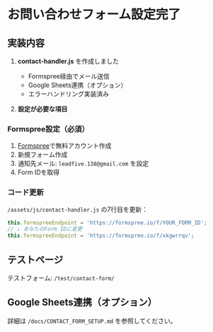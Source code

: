 # お問い合わせフォーム設定完了

## 実装内容

1. **contact-handler.js** を作成しました
   - Formspree経由でメール送信
   - Google Sheets連携（オプション）
   - エラーハンドリング実装済み

2. **設定が必要な項目**

### Formspree設定（必須）
1. [Formspree](https://formspree.io/)で無料アカウント作成
2. 新規フォーム作成
3. 通知先メール: `leadfive.138@gmail.com` を設定
4. Form IDを取得

### コード更新
`/assets/js/contact-handler.js` の7行目を更新：
```javascript
this.formspreeEndpoint = 'https://formspree.io/f/YOUR_FORM_ID';
// ↓ あなたのForm IDに変更
this.formspreeEndpoint = 'https://formspree.io/f/xkgwrrqv';
```

## テストページ
テストフォーム: `/test/contact-form/`

## Google Sheets連携（オプション）
詳細は `/docs/CONTACT_FORM_SETUP.md` を参照してください。